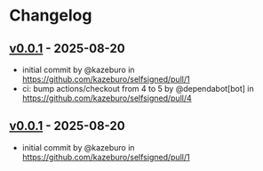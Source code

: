 # Changelog

## [v0.0.1](https://github.com/kazeburo/selfsigned/commits/v0.0.1) - 2025-08-20
- initial commit by @kazeburo in https://github.com/kazeburo/selfsigned/pull/1
- ci: bump actions/checkout from 4 to 5 by @dependabot[bot] in https://github.com/kazeburo/selfsigned/pull/4

## [v0.0.1](https://github.com/kazeburo/selfsigned/commits/v0.0.1) - 2025-08-20
- initial commit by @kazeburo in https://github.com/kazeburo/selfsigned/pull/1
